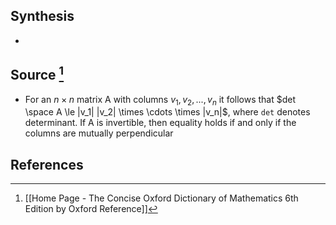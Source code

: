 ## Synthesis
- 
## Source [^1]
- For an $n \times n$ matrix A with columns $v_1, v_2, ..., v_n$ it follows that $det \space A \le |v_1| |v_2| \times \cdots \times |v_n|$, where `det` denotes determinant. If A is invertible, then equality holds if and only if the columns are mutually perpendicular
## References

[^1]: [[Home Page - The Concise Oxford Dictionary of Mathematics 6th Edition by Oxford Reference]]